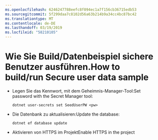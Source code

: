 ```yaml
---
ms.openlocfilehash: 6246247788eefc8f094ec1a7f156cb36715edb53
ms.sourcegitcommit: 5f299daa7c8102d56a63b214b9a34cc4bc87bc42
ms.translationtype: MT
ms.contentlocale: de-DE
ms.lasthandoff: 03/19/2019
ms.locfileid: "58210105"
---
```

# <a name="how-to-buildrun-secure-user-data-sample"></a><span data-ttu-id="56bdd-101">Wie Sie Build/Datenbeispiel sichere Benutzer ausführen.</span><span class="sxs-lookup"><span data-stu-id="56bdd-101">How to build/run Secure user data sample</span></span>

* <span data-ttu-id="56bdd-102">Legen Sie das Kennwort, mit dem Geheimnis-Manager-Tool:</span><span class="sxs-lookup"><span data-stu-id="56bdd-102">Set password with the Secret Manager tool:</span></span>

  `dotnet user-secrets set SeedUserPW <pw>`

* <span data-ttu-id="56bdd-103">Die Datenbank zu aktualisieren:</span><span class="sxs-lookup"><span data-stu-id="56bdd-103">Update the database:</span></span>

  `dotnet ef database update`

* <span data-ttu-id="56bdd-104">Aktivieren von HTTPS im Projekt</span><span class="sxs-lookup"><span data-stu-id="56bdd-104">Enable HTTPS in the project</span></span>
